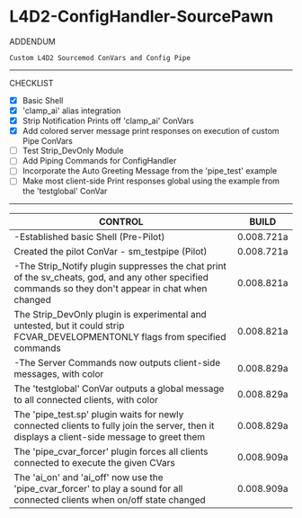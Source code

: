 # L4D2-ConfigHandler-SourcePawn
ADDENDUM
```
Custom L4D2 Sourcemod ConVars and Config Pipe
```
***
CHECKLIST
- [x] Basic Shell
- [x] 'clamp_ai' alias integration
- [x] Strip Notification Prints off 'clamp_ai' ConVars
- [x] Add colored server message print responses on execution of custom Pipe ConVars
- [ ] Test Strip_DevOnly Module
- [ ] Add Piping Commands for ConfigHandler
- [ ] Incorporate the Auto Greeting Message from the 'pipe_test' example
- [ ] Make most client-side Print responses global using the example from the 'testglobal' ConVar

***

CONTROL | BUILD
------------ | -------------
-Established basic Shell                  (Pre-Pilot) | 0.008.721a
Created the pilot ConVar - sm_testpipe   (Pilot) | 0.008.721a
-The Strip_Notify plugin suppresses the chat print of the sv_cheats, god, and any other specified commands so they don't appear in chat when changed | 0.008.821a
The Strip_DevOnly plugin is experimental and untested, but it could strip FCVAR_DEVELOPMENTONLY flags from specified commands | 0.008.821a
-The Server Commands now outputs client-side messages, with color | 0.008.829a
The 'testglobal' ConVar outputs a global message to all connected clients, with color | 0.008.829a
The 'pipe_test.sp' plugin waits for newly connected clients to fully join the server, then it displays a client-side message to greet them | 0.008.829a
The 'pipe_cvar_forcer' plugin forces all clients connected to execute the given CVars | 0.008.909a
The 'ai_on' and 'ai_off' now use the 'pipe_cvar_forcer' to play a sound for all connected clients when on/off state changed | 0.008.909a
